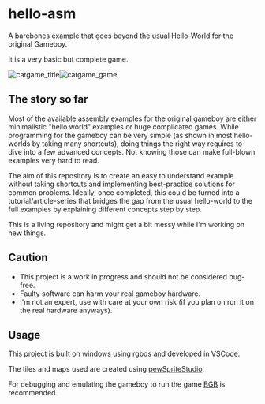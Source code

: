 # hello-asm
A barebones example that goes beyond the usual Hello-World for the original Gameboy.

It is a very basic but complete game. 

![catgame_title](https://github.com/madpew/hello-asm/catgame_title.gif)![catgame_game](https://github.com/madpew/hello-asm/catgame_game.gif)



## The story so far

Most of the available assembly examples for the original gameboy are either minimalistic "hello world" examples or huge complicated games.
While programming for the gameboy can be very simple (as shown in most hello-worlds by taking many shortcuts), doing things the right way requires to dive into a few advanced concepts.
Not knowing those can make full-blown examples very hard to read.

The aim of this repository is to create an easy to understand example without taking shortcuts and implementing best-practice solutions for common problems.
Ideally, once completed, this could be turned into a tutorial/article-series that bridges the gap from the usual hello-world to the full examples by explaining different concepts step by step.

This is a living repository and might get a bit messy while I'm working on new things.



## Caution

- This project is a work in progress and should not be considered bug-free.
- Faulty software can harm your real gameboy hardware.
- I'm not an expert, use with care at your own risk (if you plan on run it on the real hardware anyways).



## Usage

This project is built on windows using [rgbds](https://github.com/rednex/rgbds) and developed in VSCode.

The tiles and maps used are created using [pewSpriteStudio](https://github.com/madpew/pewSpriteStudio).

For debugging and emulating the gameboy to run the game [BGB](http://bgb.bircd.org/) is recommended.

